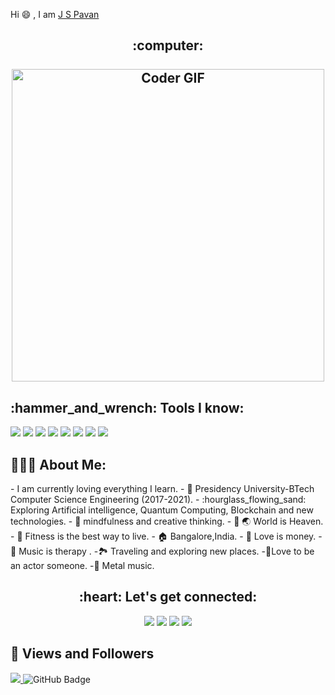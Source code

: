 Hi 😄 , I am [J S Pavan](https://github.com/manasasamaga17)
<h2 align="center">
 <abc>
 :computer:<br>
  <br>
    <center><img src="https://media.giphy.com/media/vFKqnCdLPNOKc/giphy.gif" alt="Coder GIF" width="500"></center>
 </abc>
</h2> 

<h2 align="centre">:hammer_and_wrench: Tools I know:</h2>
<p align="centre">
    <img src="https://img.icons8.com/color/48/000000/c.png"/>
    <img src="https://img.icons8.com/color/48/000000/javascript.png"/>
    <img src="https://img.icons8.com/color/48/000000/html-5--v1.png"/>
    <img src="https://img.icons8.com/color/48/000000/css3.png"/>
    <img src="https://img.icons8.com/color/48/000000/python.png"/>
    <img src="https://img.icons8.com/color/48/000000/java.png"/>
   <img src="https://img.icons8.com/color/48/000000/django.png"/>
 <img src="https://img.icons8.com/color/48/000000/sap.png"/>
</p>

<h2 align="centre">👨🏻‍💻 About Me:</h2>
- I am currently loving everything I learn.
- 🏫 Presidency University-BTech Computer Science Engineering (2017-2021).
- :hourglass_flowing_sand:  Exploring Artificial intelligence, Quantum Computing, Blockchain and new technologies.
- 🧠 mindfulness and creative thinking.
- 🌳 🌏 World is Heaven.
- 🏃 Fitness is the best way to live.
- 🏠 Bangalore,India.
- 💟 Love is money.
-🎻 Music is therapy .
-🏞️ Traveling and exploring new places.
-🎥Love to be an actor someone.
-🎵 Metal music.
 



<h2 align="center">:heart: Let's get connected:</h2>
<p align="center">
<a href = "https://www.linkedin.com/in/pavanjs693/"><img src="https://img.icons8.com/fluent/48/000000/linkedin.png"/></a>
<a href = "https://www.instagram.com/pavanjs69/"><img src="https://img.icons8.com/fluent/48/000000/instagram-new.png"/></a>
<a href = "https://www.facebook.com/pavan.js.75"><img src="https://img.icons8.com/fluent/48/000000/facebook.png"/></a>
<a href = "jspavan693@gmail.com"><img src="https://img.icons8.com/fluency/48/000000/gmail-new.png"/></a>

 
## 👀 Views and Followers
<a href="https://github.com/Meghna-DAS/github-profile-views-counter">
    <img src="https://komarev.com/ghpvc/?username=Pavanjs111">
</a
<a href="https://github.com/manasasamaga17?tab=followers"><img src="https://img.shields.io/github/followers/Pavanjs111?label=Followers&style=social" alt="GitHub Badge"></a>
